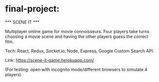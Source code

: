 # final-project: 

*** SCENE IT ***

Multiplayer online game for movie connoisseurs. Four players take turns choosing a movie scene and having the other players guess the correct film. 

Tech: React, Redux, Socket.io, Node, Express, Google Custom Search API.


Link: https://scene-it-game.herokuapp.com/

(For testing: open with incognito mode/different browsers to simulate 4 players)
